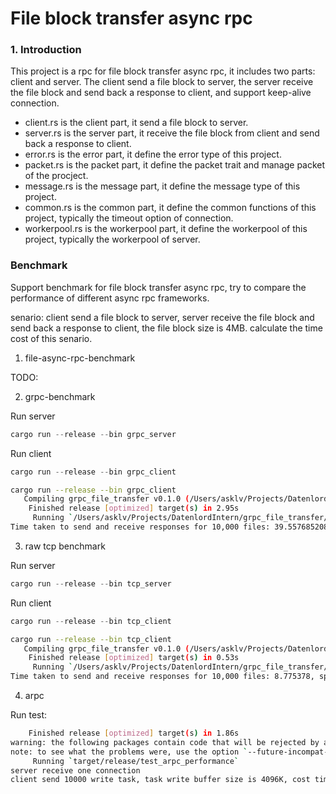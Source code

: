 # File block transfer async rpc

### 1. Introduction

This project is a rpc for file block transfer async rpc, it includes two parts: client and server. The client send a file block to server, the server receive the file block and send back a response to client, and support keep-alive connection.

- client.rs is the client part, it send a file block to server.
- server.rs is the server part, it receive the file block from client and send back a response to client.
- error.rs is the error part, it define the error type of this project.
- packet.rs is the packet part, it define the packet trait and manage packet of the procject.
- message.rs is the message part, it define the message type of this project.
- common.rs is the common part, it define the common functions of this project, typically the timeout option of connection.
- workerpool.rs is the workerpool part, it define the workerpool of this project, typically the workerpool of server.

### Benchmark

Support benchmark for file block transfer async rpc, try to compare the performance of different async rpc frameworks.

senario:
client send a file block to server, server receive the file block and send back a response to client, the file block size is 4MB. calculate the time cost of this senario.

1. file-async-rpc-benchmark

TODO:

2. grpc-benchmark

Run server
```rs
cargo run --release --bin grpc_server
```

Run client
```rs
cargo run --release --bin grpc_client
```

```bash
cargo run --release --bin grpc_client
   Compiling grpc_file_transfer v0.1.0 (/Users/asklv/Projects/DatenlordIntern/grpc_file_transfer)
    Finished release [optimized] target(s) in 2.95s
     Running `/Users/asklv/Projects/DatenlordIntern/grpc_file_transfer/target/release/grpc_client`
Time taken to send and receive responses for 10,000 files: 39.557685208, speed: 1011.1815135206785MB/s
```

3. raw tcp benchmark

Run server
```rs
cargo run --release --bin tcp_server
```

Run client
```rs
cargo run --release --bin tcp_client
```

```bash
cargo run --release --bin tcp_client
   Compiling grpc_file_transfer v0.1.0 (/Users/asklv/Projects/DatenlordIntern/grpc_file_transfer)
    Finished release [optimized] target(s) in 0.53s
     Running `/Users/asklv/Projects/DatenlordIntern/grpc_file_transfer/target/release/tcp_client`
Time taken to send and receive responses for 10,000 files: 8.775378, speed: 4558.208204820351MB/s
```

4. arpc

Run test:

```bash
    Finished release [optimized] target(s) in 1.86s
warning: the following packages contain code that will be rejected by a future version of Rust: syn v0.14.9
note: to see what the problems were, use the option `--future-incompat-report`, or run `cargo report future-incompatibilities --id 1`
     Running `target/release/test_arpc_performance`
server receive one connection
client send 10000 write task, task write buffer size is 4096K, cost time:39.889029333 s, as 1002.7819846422834 MB/s
```